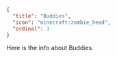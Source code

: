 ```json
{
  "title": "Buddies",
  "icon": "minecraft:zombie_head",
  "ordinal": 3
}
```

Here is the info about Buddies.
